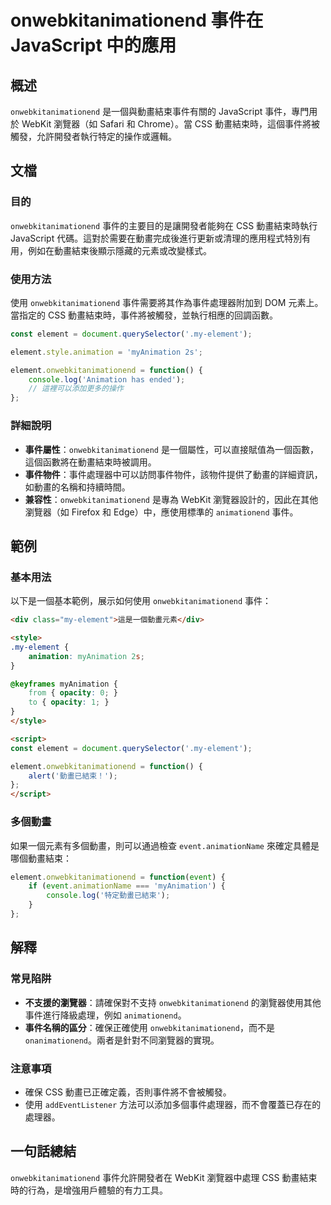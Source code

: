<!--
Meta Description: # onwebkitanimationend 事件在 JavaScript 中的應用 ## 概述 `onwebkitanimationend` 是一個與動畫結束事件有關的 JavaScript 事件，專門用於 WebKit 瀏覽器（如 Safari 和 Chrome）。當 CSS 動畫結束時，這個事...
Meta Keywords: onwebkitanimationend, element, javascript, css, myanimation
-->

# onwebkitanimationend 事件在 JavaScript 中的應用

## 概述
`onwebkitanimationend` 是一個與動畫結束事件有關的 JavaScript 事件，專門用於 WebKit 瀏覽器（如 Safari 和 Chrome）。當 CSS 動畫結束時，這個事件將被觸發，允許開發者執行特定的操作或邏輯。

## 文檔
### 目的
`onwebkitanimationend` 事件的主要目的是讓開發者能夠在 CSS 動畫結束時執行 JavaScript 代碼。這對於需要在動畫完成後進行更新或清理的應用程式特別有用，例如在動畫結束後顯示隱藏的元素或改變樣式。

### 使用方法
使用 `onwebkitanimationend` 事件需要將其作為事件處理器附加到 DOM 元素上。當指定的 CSS 動畫結束時，事件將被觸發，並執行相應的回調函數。

```javascript
const element = document.querySelector('.my-element');

element.style.animation = 'myAnimation 2s';

element.onwebkitanimationend = function() {
    console.log('Animation has ended');
    // 這裡可以添加更多的操作
};
```

### 詳細說明
- **事件屬性**：`onwebkitanimationend` 是一個屬性，可以直接賦值為一個函數，這個函數將在動畫結束時被調用。
- **事件物件**：事件處理器中可以訪問事件物件，該物件提供了動畫的詳細資訊，如動畫的名稱和持續時間。
- **兼容性**：`onwebkitanimationend` 是專為 WebKit 瀏覽器設計的，因此在其他瀏覽器（如 Firefox 和 Edge）中，應使用標準的 `animationend` 事件。

## 範例
### 基本用法
以下是一個基本範例，展示如何使用 `onwebkitanimationend` 事件：

```html
<div class="my-element">這是一個動畫元素</div>

<style>
.my-element {
    animation: myAnimation 2s;
}

@keyframes myAnimation {
    from { opacity: 0; }
    to { opacity: 1; }
}
</style>

<script>
const element = document.querySelector('.my-element');

element.onwebkitanimationend = function() {
    alert('動畫已結束！');
};
</script>
```

### 多個動畫
如果一個元素有多個動畫，則可以通過檢查 `event.animationName` 來確定具體是哪個動畫結束：

```javascript
element.onwebkitanimationend = function(event) {
    if (event.animationName === 'myAnimation') {
        console.log('特定動畫已結束');
    }
};
```

## 解釋
### 常見陷阱
- **不支援的瀏覽器**：請確保對不支持 `onwebkitanimationend` 的瀏覽器使用其他事件進行降級處理，例如 `animationend`。
- **事件名稱的區分**：確保正確使用 `onwebkitanimationend`，而不是 `onanimationend`。兩者是針對不同瀏覽器的實現。

### 注意事項
- 確保 CSS 動畫已正確定義，否則事件將不會被觸發。
- 使用 `addEventListener` 方法可以添加多個事件處理器，而不會覆蓋已存在的處理器。

## 一句話總結
`onwebkitanimationend` 事件允許開發者在 WebKit 瀏覽器中處理 CSS 動畫結束時的行為，是增強用戶體驗的有力工具。